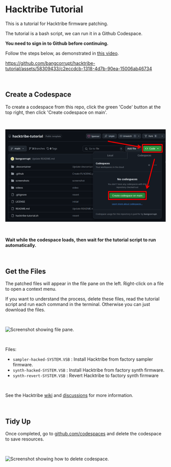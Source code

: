 # Hacktribe Tutorial

This is a tutorial for Hacktribe firmware patching.

The tutorial is a bash script, we can run it in a Github Codespace.

**You need to sign in to Github before continuing.**

Follow the steps below, as demonstrated in [this video](https://github.com/bangcorrupt/hacktribe-tutorial/assets/58309433/c2eccdcb-1318-4d7b-90ea-15006ab46734).

https://github.com/bangcorrupt/hacktribe-tutorial/assets/58309433/c2eccdcb-1318-4d7b-90ea-15006ab46734

<br/>

## Create a Codespace

To create a codespace from this repo, click the green 'Code' button at the top right, then click 'Create codespace on main'.

<br/>

![Screenshot showing how to open codespace.](/screenshots/open-codespace.png)

<br/>

**Wait while the codespace loads, then wait for the tutorial script to run automatically.**

<br/>

## Get the Files

The patched files will appear in the file pane on the left. Right-click on a file to open a context menu.

If you want to understand the process, delete these files, read the tutorial script and run each command in the terminal.  Otherwise you can just download the files.

<br/>

![Screenshot showing file pane.](/screenshots/download-files.png)

<br/>

Files:
- `sampler-hacked-SYSTEM.VSB` : Install Hacktribe from factory sampler firmware.
- `synth-hacked-SYSTEM.VSB` : Install Hacktribe from factory synth firmware.
- `synth-revert-SYSTEM.VSB` : Revert Hacktribe to factory synth firmware

<br/>

See the Hacktribe [wiki](https://github.com/bangcorrupt/hacktribe/wiki/How-To#Firmware-Patch) and [discussions](https://github.com/bangcorrupt/hacktribe/discussions/41) for more information.

<br/>

## Tidy Up

Once completed, go to [github.com/codespaces](https://github.com/codespaces) and delete the codespace to save resources.

<br/>

![Screenshot showing how to delete codespace.](/screenshots/delete-your-codespace.png)

<br/>
